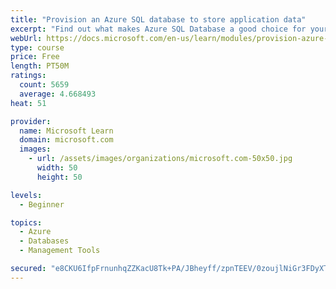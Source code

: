 ```yaml
---
title: "Provision an Azure SQL database to store application data"
excerpt: "Find out what makes Azure SQL Database a good choice for your relational database, how to create the database from the portal and connect with Azure Cloud Shell."
webUrl: https://docs.microsoft.com/en-us/learn/modules/provision-azure-sql-db/
type: course
price: Free
length: PT50M
ratings:
  count: 5659
  average: 4.668493
heat: 51

provider:
  name: Microsoft Learn
  domain: microsoft.com
  images:
    - url: /assets/images/organizations/microsoft.com-50x50.jpg
      width: 50
      height: 50

levels:
  - Beginner

topics:
  - Azure
  - Databases
  - Management Tools

secured: "e8CKU6IfpFrnunhqZZKacU8Tk+PA/JBheyff/zpnTEEV/0zoujlNiGr3FDyXTz7LcoNeetbjqbtVszhhYAazNsp3gTjTtG7cvasBqYJ9hxWNMqV0h7AzejyJOApUh6NoNx05TyZy21qjGDaRm6pJBUCkt4A0xx+5H9i9HDDwchyQ19l2NOXTcl7f2QpLipCU8SyRqGydh4pslVjClTO/ckHaKsD1cvu19gG6C90dBNIsDs4OdLOtMbOWNfhWyvsVXL/zEha+jfhYTQW0HtgPepTCd9l57VfD2NbMnQgZWow2kd9kjiw2evE9EsbfE/KXEY2kjjwnBwf8ZtQCgSGQ+SoX6ZhiCbOguMdL4rAlfcSZ7UQUmf74KqrPCupJQw2NnkQvXRZV/RZr4GD+O9ekYQ3IJxrTrHrNjahyHXMT3Hc=;Nw0IAO2DVPI4cX02cCtDvQ=="
---
```



